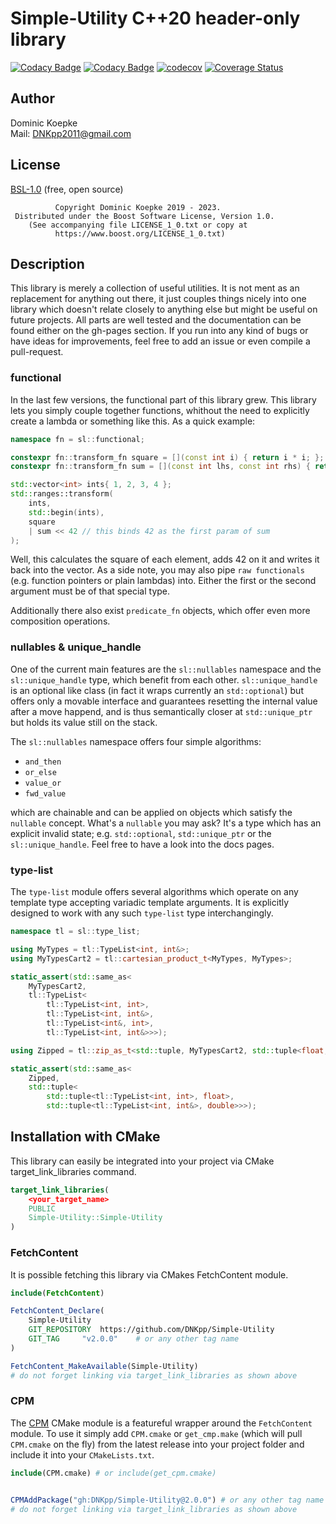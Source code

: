 # Simple-Utility C++20 header-only library

[![Codacy Badge](https://app.codacy.com/project/badge/Grade/ffee59527a4d43f09b5aeabbac1eaa52)](https://app.codacy.com/gh/DNKpp/Simple-Utility/dashboard?utm_source=gh&utm_medium=referral&utm_content=&utm_campaign=Badge_grade)
[![Codacy Badge](https://app.codacy.com/project/badge/Coverage/ffee59527a4d43f09b5aeabbac1eaa52)](https://app.codacy.com/gh/DNKpp/Simple-Utility/dashboard?utm_source=gh&utm_medium=referral&utm_content=&utm_campaign=Badge_coverage)
[![codecov](https://codecov.io/gh/DNKpp/Simple-Utility/branch/master/badge.svg?token=R5ZUSJPZ57)](https://codecov.io/gh/DNKpp/Simple-Utility)
[![Coverage Status](https://coveralls.io/repos/github/DNKpp/Simple-Utility/badge.svg?branch=ci/coverage-report)](https://coveralls.io/github/DNKpp/Simple-Utility?branch=master)

## Author
Dominic Koepke  
Mail: [DNKpp2011@gmail.com](mailto:dnkpp2011@gmail.com)

## License

[BSL-1.0](LICENSE_1_0.txt) (free, open source)

```text
          Copyright Dominic Koepke 2019 - 2023.
 Distributed under the Boost Software License, Version 1.0.
    (See accompanying file LICENSE_1_0.txt or copy at
          https://www.boost.org/LICENSE_1_0.txt)
```

## Description
This library is merely a collection of useful utilities. It is not ment as an replacement for anything out there, it just couples things nicely into one library which doesn't relate closely to anything else but might be useful
on future projects. All parts are well tested and the documentation can be found either on the gh-pages section. If you run into any kind of bugs or have ideas for
improvements, feel free to add an issue or even compile a pull-request.

### functional
In the last few versions, the functional part of this library grew. This library lets you simply couple together functions, whithout the need to explicitly create a lambda or something like this. As a quick example:

```cpp
namespace fn = sl::functional;

constexpr fn::transform_fn square = [](const int i) { return i * i; };
constexpr fn::transform_fn sum = [](const int lhs, const int rhs) { return lhs + rhs; };

std::vector<int> ints{ 1, 2, 3, 4 };
std::ranges::transform(
	ints,
	std::begin(ints),
	square
	| sum << 42	// this binds 42 as the first param of sum
);
```
Well, this calculates the square of each element, adds 42 on it and writes it back into the vector. As a side note, you may also pipe ``raw functionals`` (e.g. function pointers or plain lambdas) into.
Either the first or the second argument must be of that special type.

Additionally there also exist ``predicate_fn`` objects, which offer even more composition operations.

### nullables & unique_handle
One of the current main features are the ``sl::nullables`` namespace and the ``sl::unique_handle`` type, which benefit from each other. ``sl::unique_handle`` is an optional like class (in fact it wraps currently an ``std::optional``) but
offers only a movable interface and guarantees resetting the internal value after a move happend, and is thus semantically closer at ``std::unique_ptr`` but holds its value still on the stack.

The ``sl::nullables`` namespace offers four simple algorithms:
*   ``and_then``
*   ``or_else``
*   ``value_or``
*	``fwd_value``

which are chainable and can be applied on objects which satisfy the ``nullable`` concept. What's a ``nullable`` you may ask? It's a type which has an explicit invalid state; e.g. ``std::optional``, ``std::unique_ptr`` or the ``sl::unique_handle``.
Feel free to have a look into the docs pages.

### type-list
The ``type-list`` module offers several algorithms which operate on any template type accepting variadic template arguments. It is explicitly designed to work
with any such ``type-list`` type interchangingly.

```cpp
namespace tl = sl::type_list;

using MyTypes = tl::TypeList<int, int&>;
using MyTypesCart2 = tl::cartesian_product_t<MyTypes, MyTypes>;

static_assert(std::same_as<
	MyTypesCart2,
	tl::TypeList<
		tl::TypeList<int, int>,
		tl::TypeList<int, int&>,
		tl::TypeList<int&, int>,
		tl::TypeList<int, int&>>>);

using Zipped = tl::zip_as_t<std::tuple, MyTypesCart2, std::tuple<float, double>>;	// note the _as suffix. This is necessary if different type-list templates are combined.

static_assert(std::same_as<
	Zipped,
	std::tuple<
		std::tuple<tl::TypeList<int, int>, float>,
		std::tuple<tl::TypeList<int, int&>, double>>>);
```

## Installation with CMake
This library can easily be integrated into your project via CMake target_link_libraries command.

```cmake
target_link_libraries(
	<your_target_name>
	PUBLIC
	Simple-Utility::Simple-Utility
)
```

### FetchContent
It is possible fetching this library via CMakes FetchContent module.

```cmake
include(FetchContent)

FetchContent_Declare(
	Simple-Utility
	GIT_REPOSITORY	https://github.com/DNKpp/Simple-Utility
	GIT_TAG		"v2.0.0"	# or any other tag name
)

FetchContent_MakeAvailable(Simple-Utility)
# do not forget linking via target_link_libraries as shown above
```

### CPM
The [CPM](https://github.com/cpm-cmake/CPM.cmake) CMake module is a featureful wrapper around the ``FetchContent`` module. To use it simply add ``CPM.cmake`` or ``get_cmp.make`` (which will pull ``CPM.cmake`` on the fly)
from the latest release into your project folder and include it into your ``CMakeLists.txt``. 

```cmake
include(CPM.cmake) # or include(get_cpm.cmake)


CPMAddPackage("gh:DNKpp/Simple-Utility@2.0.0") # or any other tag name
# do not forget linking via target_link_libraries as shown above
```
